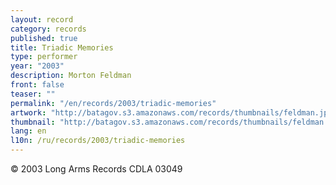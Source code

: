 ```yaml
---
layout: record
category: records
published: true
title: Triadic Memories
type: performer
year: "2003"
description: Morton Feldman
front: false
teaser: ""
permalink: "/en/records/2003/triadic-memories"
artwork: "http://batagov.s3.amazonaws.com/records/thumbnails/feldman.jpg"
thumbnail: "http://batagov.s3.amazonaws.com/records/thumbnails/feldman.jpg"
lang: en
l10n: /ru/records/2003/triadic-memories
---
```


© 2003 Long Arms Records CDLA 03049